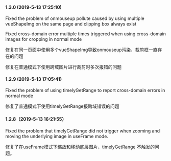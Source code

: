 #### 1.3.0 (2019-5-13 17:25:10)

Fixed the problem of onmouseup pollute caused by using multiple vueShapeImg on the same page and clipping box always exist

Fixed cross-domain error multiple times triggered when using cross-domain images for cropping in normal mode

修复在同一页面中使用多个vueShapeImg导致onmouseup污染，裁剪框一直存在的问题

修复在普通模式下使用跨域图片进行裁剪时多次报错的问题

#### 1.2.9 (2019-5-13 17:05:41)

Fixed the problem of using timelyGetRange to report cross-domain errors in normal mode

修复了普通模式下使用timelyGetRange报跨域错误的问题

#### 1.2.8（2019-5-13 16:21:55）

Fixed the problem that timelyGetRange did not trigger when zooming and moving the underlying image in useFrame mode.

修复了在useFrame模式下缩放和移动底层图片，timelyGetRange 不触发的问题。
